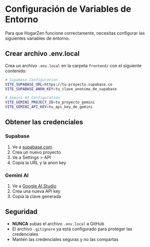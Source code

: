 # Configuración de Variables de Entorno

Para que HogarZen funcione correctamente, necesitas configurar las siguientes variables de entorno.

## Crear archivo .env.local

Crea un archivo `.env.local` en la carpeta `frontend/` con el siguiente contenido:

```bash
# Supabase Configuration
VITE_SUPABASE_URL=https://tu-proyecto.supabase.co
VITE_SUPABASE_ANON_KEY=tu_clave_anonima_de_supabase

# Gemini AI Configuration
VITE_GEMINI_PROJECT_ID=tu_proyecto_gemini
VITE_GEMINI_API_KEY=tu_api_key_de_gemini
```

## Obtener las credenciales

### Supabase
1. Ve a [supabase.com](https://supabase.com)
2. Crea un nuevo proyecto
3. Ve a Settings > API
4. Copia la URL y la anon key

### Gemini AI
1. Ve a [Google AI Studio](https://makersuite.google.com/app/apikey)
2. Crea una nueva API key
3. Copia la clave generada

## Seguridad

- **NUNCA** subas el archivo `.env.local` a GitHub
- El archivo `.gitignore` ya está configurado para proteger las credenciales
- Mantén las credenciales seguras y no las compartas